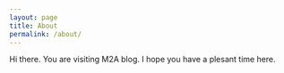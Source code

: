 ```yaml
---
layout: page
title: About
permalink: /about/
---
```


Hi there. You are visiting M2A blog. I hope you have a plesant time here.